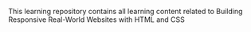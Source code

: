 This learning repository contains all learning content related to Building Responsive Real-World Websites with HTML and CSS
